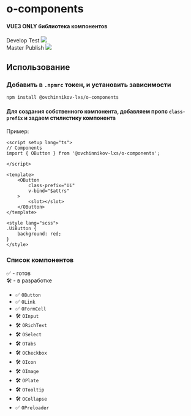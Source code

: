 # o-components

#### VUE3 ONLY библиотека компонентов

Develop Test
<img src="https://github.com/ovchinnikov-lxs/o-components/workflows/Testing/badge.svg?branch=develop"/><br/>
Master Publish
<img src="https://github.com/ovchinnikov-lxs/o-components/workflows/Publish/badge.svg?branch=master"/><br/>

## Использование

### Добавить в `.npmrc` токен, и установить зависимости

```sh
npm install @ovchinnikov-lxs/o-components
```
#### Для создания собственного компонента, добавляем пропс `class-prefix` и задаем стилистику компонента
Пример: 
```vue
<script setup lang="ts">
// Components
import { OButton } from '@ovchinnikov-lxs/o-components';

</script>

<template>
    <OButton
        class-prefix="Ui"
        v-bind="$attrs"
    >
        <slot></slot>
    </OButton>
</template>

<style lang="scss">
.UiButton {
    background: red;
}
</style>

```

### Список компонентов
✅ - готов  
🛠 - в разработке
 - ✅ `OButton` 
 - ✅ `OLink`
 - ✅ `OFormCell`
 - 🛠 `OInput`
 - 🛠 `ORichText`
 - 🛠 `OSelect`
 - 🛠 `OTabs`
 - 🛠 `OCheckbox`
 - 🛠 `OIcon`
 - 🛠 `OImage`
 - 🛠 `OPlate`
 - 🛠 `OTooltip`
 - 🛠 `OCollapse`
 - ✅ `OPreloader`
